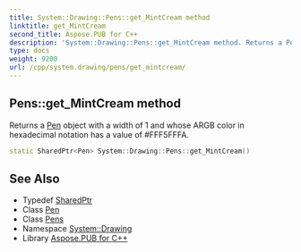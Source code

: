 ```yaml
---
title: System::Drawing::Pens::get_MintCream method
linktitle: get_MintCream
second_title: Aspose.PUB for C++
description: 'System::Drawing::Pens::get_MintCream method. Returns a Pen object with a width of 1 and whose ARGB color in hexadecimal notation has a value of #FFF5FFFA in C++.'
type: docs
weight: 9200
url: /cpp/system.drawing/pens/get_mintcream/
---
```

## Pens::get_MintCream method


Returns a [Pen](../../pen/) object with a width of 1 and whose ARGB color in hexadecimal notation has a value of #FFF5FFFA.

```cpp
static SharedPtr<Pen> System::Drawing::Pens::get_MintCream()
```

## See Also

* Typedef [SharedPtr](../../../system/sharedptr/)
* Class [Pen](../../pen/)
* Class [Pens](../)
* Namespace [System::Drawing](../../)
* Library [Aspose.PUB for C++](../../../)
